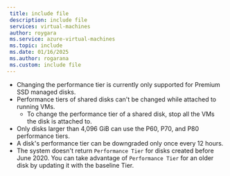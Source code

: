 ```yaml
---
 title: include file
 description: include file
 services: virtual-machines
 author: roygara
 ms.service: azure-virtual-machines
 ms.topic: include
 ms.date: 01/16/2025
 ms.author: rogarana
 ms.custom: include file
---
```


- Changing the performance tier is currently only supported for Premium SSD managed disks.
- Performance tiers of shared disks can't be changed while attached to running VMs.
    - To change the performance tier of a shared disk, stop all the VMs the disk is attached to.
- Only disks larger than 4,096 GiB can use the P60, P70, and P80 performance tiers.
- A disk's performance tier can be downgraded only once every 12 hours.
- The system doesn't return `Performance Tier` for disks created before June 2020. You can take advantage of `Performance Tier` for an older disk by updating it with the baseline Tier.
